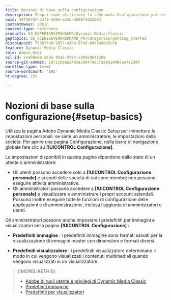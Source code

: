 ```yaml
---
title: Nozioni di base sulla configurazione
description: Scopri come utilizzare la schermata Configurazione per inserire le impostazioni personali. se siete un amministratore, le impostazioni della società.
uuid: 38f487d7-33f2-4a9e-a32e-bb08f3dd3284
contentOwner: admin
content-type: reference
products: SG_EXPERIENCEMANAGER/Dynamic-Media-Classic
geptopics: SG_SCENESEVENONDEMAND_PK/categories/getting_started
discoiquuid: 753677ad-9957-43d9-97ad-bd73a5da5ccb
feature: Dynamic Media Classic
role: Admin,User
exl-id: 7e99de68-a5de-4b42-9754-c394e9b41369
source-git-commit: 1d71cbe6e2493ac8d47e837a20e194b6ae7a22d4
workflow-type: tm+mt
source-wordcount: '191'
ht-degree: 23%

---
```


# Nozioni di base sulla configurazione{#setup-basics}

Utilizza la pagina Adobe Dynamic Media Classic Setup per immettere le impostazioni personali. se siete un amministratore, le impostazioni della società. Per aprire una pagina Configurazione, nella barra di navigazione globale fare clic su **[!UICONTROL Configurazione]**.

Le impostazioni disponibili in questa pagina dipendono dallo stato di un utente o amministratore:

* Gli utenti possono accedere solo a **[!UICONTROL Configurazione personale]** e ai conti delle società di cui sono membri; non possono eseguire attività amministrative.
* Gli amministratori possono accedere a **[!UICONTROL Configurazione personale]** e visualizzare e amministrare i propri account aziendali. Possono inoltre eseguire tutte le funzioni di configurazione delle applicazioni e di amministrazione, inclusa l’aggiunta di amministratori e utenti.

Gli amministratori possono anche impostare i predefiniti per immagini e visualizzatori nella pagina **[!UICONTROL Configurazione]** :

* **Predefiniti immagine** : i predefiniti immagine sono formati salvati per la visualizzazione di immagini master con dimensioni e formati diversi.

* **Predefiniti visualizzatore** : i predefiniti visualizzatore determinano il modo in cui vengono visualizzati i contenuti multimediali quando vengono visualizzati in un visualizzatore.

>[!MORELIKETHIS]
>
>* [Adobe di ruoli utente e privilegi di Dynamic Media Classic](administration-setup.md#user_administration)
>* [Predefiniti immagine](application-setup.md#image_presets)
>* [Predefiniti per visualizzatori](application-setup.md#viewer_presets)


